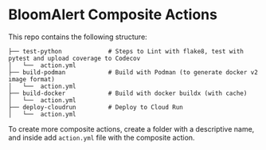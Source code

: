 # BloomAlert Composite Actions 

This repo contains the following structure:

```
├── test-python             # Steps to Lint with flake8, test with pytest and upload coverage to Codecov
│   └──  action.yml          
├── build-podman            # Build with Podman (to generate docker v2 image format)
│   └──  action.yml          
├── build-docker            # Build with docker buildx (with cache) 
│   └──  action.yml         
├── deploy-cloudrun         # Deploy to Cloud Run 
│   └──  action.yml          
```

To create more composite actions, create a folder with a descriptive name, 
and inside add `action.yml` file with the composite action. 
